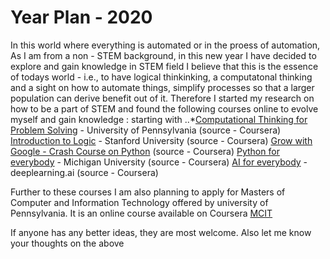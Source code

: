 # Year Plan - 2020
In this world where everything is automated or in the proess of automation, As I am from a non - STEM background, in this new year I have decided to explore and gain knowledge in STEM field
I believe that this is the essence of todays world - i.e., to have logical thinkinking, a computatonal thinking and a sight on how to automate things, simplify processes so that a larger population can derive benefit out of it.
Therefore I started my research on how to be a part of STEM and found the following courses online to evolve myself and gain knowledge :
starting with 
..*[Computational Thinking for Problem Solving](https://www.coursera.org/learn/computational-thinking-problem-solving/) - University of Pennsylvania (source - Coursera) 
[Introduction to Logic](https://www.coursera.org/learn/logic-introduction?=) - Stanford University (source - Coursera)
[Grow with Google - Crash Course on Python](https://www.coursera.org/learn/python-crash-course/) (source - Coursera)
[Python for everybody](https://www.coursera.org/specializations/python?=) - Michigan University (source - Coursera)
[AI for everybody](https://www.coursera.org/learn/ai-for-everyone?) - deeplearning.ai (source - Coursera)

Further to these courses I am also planning to apply for Masters of Computer and Information Technology offered by university of Pennsylvania. It is an online course available on Coursera [MCIT]( https://www.coursera.org/degrees/mcit-penn)

If anyone has any better ideas, they are most welcome. Also let me know your thoughts on the above
